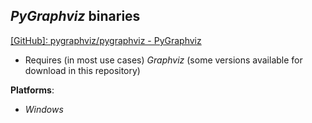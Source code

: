 *PyGraphviz* binaries
---------------------

[[GitHub]: pygraphviz/pygraphviz - PyGraphviz](https://github.com/pygraphviz/pygraphviz)

- Requires (in most use cases) *Graphviz* (some versions available for download in this repository)

**Platforms**:
- *Windows*


